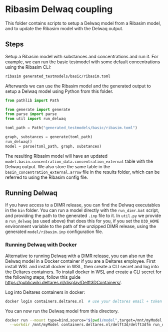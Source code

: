 # Ribasim Delwaq coupling
This folder contains scripts to setup a Delwaq model from a Ribasim model, and to update the Ribasim model with the Delwaq output.

## Steps
Setup a Ribasim model with substances and concentrations and run it. For example, we can run the basic testmodel with some default concentrations using the Ribasim CLI:

```bash
ribasim generated_testmodels/basic/ribasim.toml
```

Afterwards we can use the Ribasim model and the generated output to setup a Delwaq model using Python from this folder.

```python
from pathlib import Path

from generate import generate
from parse import parse
from util import run_delwaq

toml_path = Path("generated_testmodels/basic/ribasim.toml")

graph, substances = generate(toml_path)
run_delwaq()
model = parse(toml_path, graph, substances)
```

The resulting Ribasim model will have an updated `model.basin.concentration_data.concentration_external` table with the Delwaq output.
We also store the same table in the `basin_concentration_external.arrow` file in the results folder, which can be
referred to using the Ribasim config file.

## Running Delwaq
If you have access to a DIMR release, you can find the Delwaq executables in the `bin` folder. You can run a model directly with the `run_dimr.bat` script, and providing the path to the generated `.inp` file to it. In `util.py` we provide a `run_delwaq` (as used above) that does this for you, if you set the `D3D_HOME` environment variable to the path of the unzipped DIMR release, using the generated `model/ribasim.inp` configuration file.

### Running Delwaq with Docker
Alternative to running Delwaq with a DIMR release, you can also run the Delwaq model in a Docker container if you are a Deltares employee.
First install WSL and install docker in WSL, then create a CLI secret and log into the Deltares containers. To install docker in WSL and create a CLI secret for the following steps, follow this guide https://publicwiki.deltares.nl/display/Delft3DContainers/.

Log into Deltares containers in docker:
```bash
docker login containers.deltares.nl  # use your deltares email + token
```

You can now run the Delwaq model from this directory.
```bash
docker run --mount type=bind,source="$(pwd)/model",target=/mnt/myModel \
  --workdir /mnt/myModel containers.deltares.nl/delft3d/delft3dfm run_dimr.sh
```
